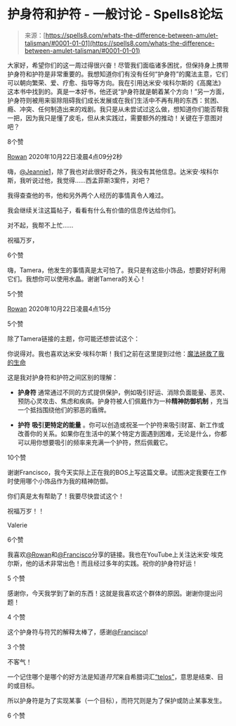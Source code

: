 <!--yml

类别：未分类

日期：2024年6月12日 下午7点58分14秒

-->

# 护身符和护符 - 一般讨论 - Spells8论坛

> 来源：[https://spells8.com/whats-the-difference-between-amulet-talisman/#0001-01-01](https://spells8.com/whats-the-difference-between-amulet-talisman/#0001-01-01)

大家好，希望你们的这一周过得很兴奋！尽管我们面临诸多困扰，但保持身上携带护身符和护符是非常重要的。我想知道你们有没有任何“护身符”的魔法主意，它们可以朝向繁荣、爱、疗愈、指导等方向。我在引用达米安·埃科尔斯的《高魔法》这本书中找到的。真是一本好书，他还说“护身符就是朝着某个方向！”另一方面，护身符则被用来驱除阻碍我们成长发展或在我们生活中不再有用的东西：贫困、瘾、冲突、任何制造出来的戏剧。我只是从未尝试过这么做，想知道你们能否帮我一把，因为我只是懂了皮毛，但从未实践过，需要额外的推动！关键在于意图对吧？

8个赞

[Rowan](https://forum.spells8.com/u/Rowan) 2020年10月22日凌晨4点09分2秒

嗨，[@Jeannie1](/u/Jeannie1)，除了我也对此很好奇之外，我没有其他信息。达米安·埃科尔斯，我听说过他，我觉得……西孟菲斯3案件，对吧？

我得查查他的书，他和另外两个人经历的事情真令人难过。

我会继续关注这篇帖子，看看有什么有价值的信息传达给你们。

对不起，我帮不上忙……

祝福万岁，

6个赞

嗨，Tamera，他发生的事情真是太可怕了。我只是有这些小饰品，想要好好利用它们。我想你可以使用水晶。谢谢Tamera的关心！

5个赞

[Rowan](https://forum.spells8.com/u/Rowan) 2020年10月22日凌晨4点15分

5个赞

除了Tamera链接的主题，你可能还想尝试这个：

你说得对。我也喜欢达米安·埃科尔斯！我们之前在这里提到过他：[魔法拯救了我的生命](https://forum.spells8.com/t/magick-saved-my-life/2327)

这是我对护身符和护符之间区别的理解：

+   **护身符** 通常通过不同的方式提供保护，例如吸引好运、消除负面能量、恶灵、预防心灵攻击、焦虑和疾病。护身符被人们佩戴作为一种**精神防御机制** ，充当一个抵挡围绕他们的邪恶的盾牌。

+   **护符** **吸引更特定的能量** 。你可以创造或祝圣一个护符来吸引财富、新工作或改善你的关系。如果你在生活中的某个特定方面遇到困难，无论是什么，你都可以用你想要吸引的频率来充满一个护符，然后佩戴它。

10个赞

谢谢Francisco，我今天实际上正在我的BOS上写这篇文章。试图决定我要在工作时使用哪个小饰品作为我的精神防御。

你们真是太有帮助了！我要尽快尝试这个！

祝福万岁！！

Valerie

6个赞

我喜欢[@Rowan](/u/Rowan)和[@Francisco](/u/francisco)分享的链接。我也在YouTube上关注达米安·埃克尔斯，他的话术非常出色！而且经过多年的实践。祝你的护身符好运！

5 个赞

感谢你，今天我学到了新的东西！这就是我喜欢这个群体的原因。谢谢你提出问题！

4 个赞

这个护身符与符咒的解释太棒了，感谢[@Francisco](/u/francisco)!

3 个赞

不客气！

一个记住哪个是哪个的好方法是知道*符咒*来自希腊词汇[“telos”](https://en.wikipedia.org/wiki/Telos)，意思是结束、目的或目标。

所以护身符是为了实现某事（一个目标），而符咒则是为了保护或防止某事发生。

6 个赞
